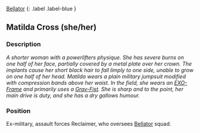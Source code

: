 [Bellator](Game/Bellator/Bellator)
{: .label .label-blue }

## Matilda Cross (she/her)
### Description
*A shorter woman with a powerlifters physique. She has severe burns on one half of her face, partially covered by a metal plate over her crown. The implants cause her short black hair to fall limply to one side, unable to grow on one half of her head. Matilda wears a plain military jumpsuit modified with compression bands above her waist. In the field, she wears an [EXO-Frame](Game/Blocks/EXO-Frame) and primarily uses a [Grav-Fist](Game/Blocks/Grav-Fist). She is sharp and to the point, her main drive is duty, and she has a dry gallows humour.*

### Position
Ex-military, assault forces Reclaimer, who oversees [Bellator](Game/Bellator/Bellator.md) squad. 
